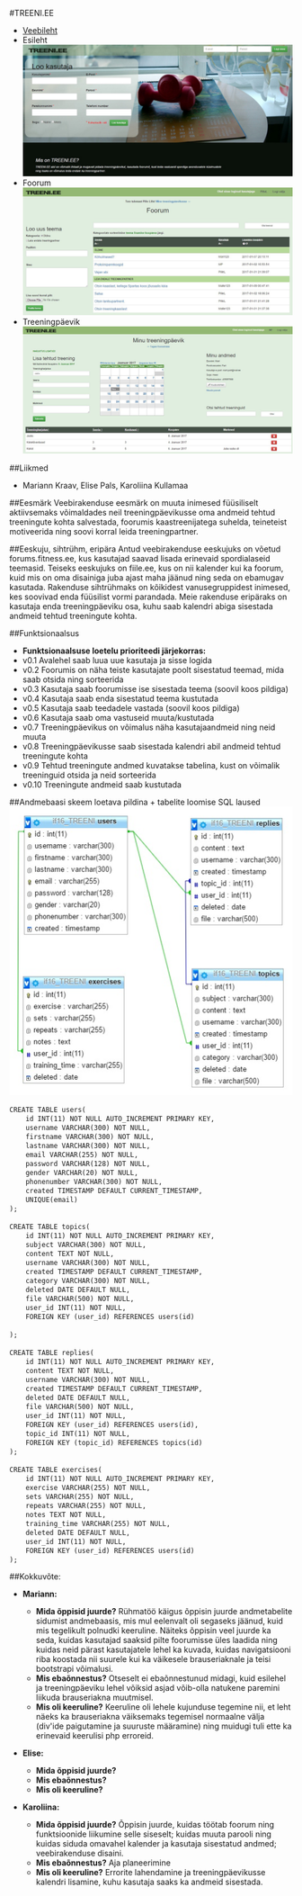 #TREENI.EE
* [Veebileht](http://greeny.cs.tlu.ee/~marikraav/php-ruhmatoo-projekt/page/login.php)
* Esileht
![Preview](Esileht.jpg)
* Foorum
![Preview](Foorum.jpg)
* Treeningpäevik
![Preview](Treeningpäevik.jpg)

##Liikmed
* Mariann Kraav, Elise Pals, Karoliina Kullamaa

##Eesmärk
Veebirakenduse eesmärk on muuta inimesed füüsiliselt aktiivsemaks võimaldades neil treeningpäevikusse oma andmeid tehtud treeningute kohta salvestada, foorumis kaastreenijatega suhelda, teineteist motiveerida ning soovi korral leida treeningpartner. 

##Eeskuju, sihtrühm, eripära
Antud veebirakenduse eeskujuks on võetud forums.fitness.ee, kus kasutajad saavad lisada erinevaid spordialaseid teemasid. Teiseks eeskujuks on fiile.ee, kus on nii kalender kui ka foorum, kuid mis on oma disainiga juba ajast maha jäänud ning seda on ebamugav kasutada.
Rakenduse sihtrühmaks on kõikidest vanusegruppidest inimesed, kes soovivad enda füüsilist vormi parandada. 
Meie rakenduse eripäraks on kasutaja enda treeningpäeviku osa, kuhu saab kalendri abiga sisestada andmeid tehtud treeningute kohta.

##Funktsionaalsus
* **Funktsionaalsuse loetelu prioriteedi järjekorras:**
* v0.1 Avalehel saab luua uue kasutaja ja sisse logida
* v0.2 Foorumis on näha teiste kasutajate poolt sisestatud teemad, mida saab otsida ning sorteerida
* v0.3 Kasutaja saab foorumisse ise sisestada teema (soovil koos pildiga)
* v0.4 Kasutaja saab enda sisestatud teema kustutada
* v0.5 Kasutaja saab teedadele vastada (soovil koos pildiga)
* v0.6 Kasutaja saab oma vastuseid muuta/kustutada
* v0.7 Treeningpäevikus on võimalus näha kasutajaandmeid ning neid muuta
* v0.8 Treeningpäevikusse saab sisestada kalendri abil andmeid tehtud treeningute kohta
* v0.9 Tehtud treeningute andmed kuvatakse tabelina, kust on võimalik treeninguid otsida ja neid sorteerida
* v0.10 Treeningute andmeid saab kustutada

##Andmebaasi skeem loetava pildina + tabelite loomise SQL laused
![Preview](Andmebaasi_skeem.jpg)

```
CREATE TABLE users(
	id INT(11) NOT NULL AUTO_INCREMENT PRIMARY KEY,
	username VARCHAR(300) NOT NULL,
	firstname VARCHAR(300) NOT NULL,
	lastname VARCHAR(300) NOT NULL,
	email VARCHAR(255) NOT NULL,
	password VARCHAR(128) NOT NULL,
	gender VARCHAR(20) NOT NULL,
	phonenumber VARCHAR(300) NOT NULL,
	created TIMESTAMP DEFAULT CURRENT_TIMESTAMP,
	UNIQUE(email)
);

CREATE TABLE topics(
	id INT(11) NOT NULL AUTO_INCREMENT PRIMARY KEY,
	subject VARCHAR(300) NOT NULL,
	content TEXT NOT NULL,
	username VARCHAR(300) NOT NULL,
	created TIMESTAMP DEFAULT CURRENT_TIMESTAMP,
	category VARCHAR(300) NOT NULL,
	deleted DATE DEFAULT NULL,
	file VARCHAR(500) NOT NULL,
	user_id INT(11) NOT NULL,
	FOREIGN KEY (user_id) REFERENCES users(id)
	
);

CREATE TABLE replies(
	id INT(11) NOT NULL AUTO_INCREMENT PRIMARY KEY,
	content TEXT NOT NULL,
	username VARCHAR(300) NOT NULL,
	created TIMESTAMP DEFAULT CURRENT_TIMESTAMP,
	deleted DATE DEFAULT NULL,
	file VARCHAR(500) NOT NULL,
	user_id INT(11) NOT NULL,
	FOREIGN KEY (user_id) REFERENCES users(id),
	topic_id INT(11) NOT NULL,
	FOREIGN KEY (topic_id) REFERENCES topics(id)
);

CREATE TABLE exercises(
	id INT(11) NOT NULL AUTO_INCREMENT PRIMARY KEY,
	exercise VARCHAR(255) NOT NULL,
	sets VARCHAR(255) NOT NULL,
	repeats VARCHAR(255) NOT NULL,
	notes TEXT NOT NULL,
	training_time VARCHAR(255) NOT NULL,
	deleted DATE DEFAULT NULL,
	user_id INT(11) NOT NULL,
	FOREIGN KEY (user_id) REFERENCES users(id)
);
```

##Kokkuvõte:
* **Mariann:** 
	* **Mida õppisid juurde?** Rühmatöö käigus õppisin juurde andmetabelite sidumist andmebaasis, mis mul eelenvalt oli segaseks jäänud, kuid mis tegelikult polnudki keeruline. Näiteks õppisin veel juurde ka seda, kuidas kasutajad saaksid pilte foorumisse üles laadida ning kuidas neid pärast kasutajatele lehel ka kuvada, kuidas navigatsiooni riba koostada nii suurele kui ka väikesele brauseriaknale ja teisi bootstrapi võimalusi.
	* **Mis ebaõnnestus?** Otseselt ei ebaõnnestunud midagi, kuid esilehel ja treeningpäeviku lehel võiksid asjad võib-olla natukene paremini liikuda brauseriakna muutmisel.
	* **Mis oli keeruline?** Keeruline oli lehele kujunduse tegemine nii, et leht näeks ka brauseriakna väiksemaks tegemisel normaalne välja (div'ide paigutamine ja suuruste määramine) ning muidugi tuli ette ka erinevaid keerulisi php erroreid.
	
* **Elise:**
	* **Mida õppisid juurde?**
	* **Mis ebaõnnestus?**
	* **Mis oli keeruline?**
	
* **Karoliina:**
	* **Mida õppisid juurde?** Õppisin juurde, kuidas töötab foorum ning funktsioonide liikumine selle siseselt; kuidas muuta parooli ning kuidas siduda omavahel kalender ja kasutaja sisestatud andmed; veebirakenduse disaini.
	* **Mis ebaõnnestus?** Aja planeerimine
	* **Mis oli keeruline?** Errorite lahendamine ja treeningpäevikusse kalendri lisamine, kuhu kasutaja saaks ka andmeid sisestada.